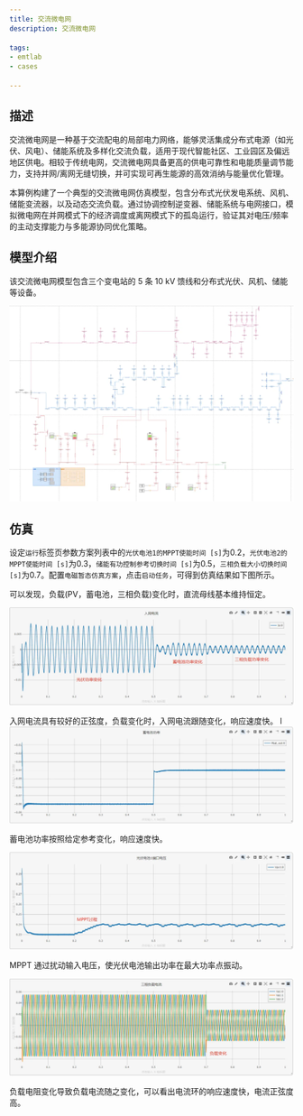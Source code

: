 ```yaml
---
title: 交流微电网
description: 交流微电网

tags:
- emtlab
- cases

---
```


## 描述

交流微电网是一种基于交流配电的局部电力网络，能够灵活集成分布式电源（如光伏、风电）、储能系统及多样化交流负载，适用于现代智能社区、工业园区及偏远地区供电。相较于传统电网，交流微电网具备更高的供电可靠性和电能质量调节能力，支持并网/离网无缝切换，并可实现可再生能源的高效消纳与能量优化管理。

本算例构建了一个典型的交流微电网仿真模型，包含分布式光伏发电系统、风机、储能变流器，以及动态交流负载。通过协调控制逆变器、储能系统与电网接口，模拟微电网在并网模式下的经济调度或离网模式下的孤岛运行，验证其对电压/频率的主动支撑能力与多能源协同优化策略。

## 模型介绍

该交流微电网模型包含三个变电站的 5 条 10 kV 馈线和分布式光伏、风机、储能等设备。

![交流微网](topo.png)

<!-- ![交流微网](./topo.png "拓扑图") -->

## 仿真

设定`运行`标签页参数方案列表中的`光伏电池1的MPPT使能时间 [s]`为0.2，`光伏电池2的MPPT使能时间 [s]`为0.3，`储能有功控制参考切换时间 [s]`为0.5，`三相负载大小切换时间 [s]`为0.7。配置`电磁暂态仿真方案`，点击`启动任务`，可得到仿真结果如下图所示。

<!-- ![直流母线电压](./DCGrid2.png "仿真结果图") -->

可以发现，负载(PV，蓄电池，三相负载)变化时，直流母线基本维持恒定。

![入网电流](DCGrid3.png "仿真结果图")

入网电流具有较好的正弦度，负载变化时，入网电流跟随变化，响应速度快。
l
![蓄电池功率](DCGrid4.png "仿真结果图")

蓄电池功率按照给定参考变化，响应速度快。

![光伏电池1输入电压](DCGrid5.png "仿真结果图")

<!-- ![光伏电池2输入电压](./DCGrid6.png "仿真结果图") -->

MPPT 通过扰动输入电压，使光伏电池输出功率在最大功率点振动。

![三相负载电流](DCGrid7.png "仿真结果图")

负载电阻变化导致负载电流随之变化，可以看出电流环的响应速度快，电流正弦度高。